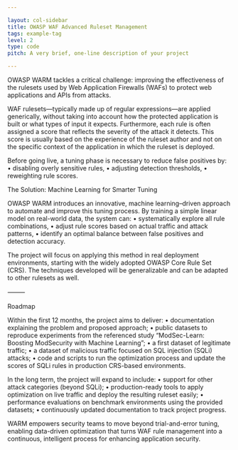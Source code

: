 ```yaml
---

layout: col-sidebar
title: OWASP WAF Advanced Ruleset Management
tags: example-tag
level: 2
type: code
pitch: A very brief, one-line description of your project

---
```


OWASP WARM tackles a critical challenge: improving the effectiveness of the rulesets used by Web Application Firewalls (WAFs) to protect web applications and APIs from attacks.

WAF rulesets—typically made up of regular expressions—are applied generically, without taking into account how the protected application is built or what types of input it expects. Furthermore, each rule is often assigned a score that reflects the severity of the attack it detects. This score is usually based on the experience of the ruleset author and not on the specific context of the application in which the ruleset is deployed.

Before going live, a tuning phase is necessary to reduce false positives by:
	•	disabling overly sensitive rules,
	•	adjusting detection thresholds,
	•	reweighting rule scores.

The Solution: Machine Learning for Smarter Tuning

OWASP WARM introduces an innovative, machine learning–driven approach to automate and improve this tuning process. By training a simple linear model on real-world data, the system can:
	•	systematically explore all rule combinations,
	•	adjust rule scores based on actual traffic and attack patterns,
	•	identify an optimal balance between false positives and detection accuracy.

The project will focus on applying this method in real deployment environments, starting with the widely adopted OWASP Core Rule Set (CRS). The techniques developed will be generalizable and can be adapted to other rulesets as well.

⸻

Roadmap

Within the first 12 months, the project aims to deliver:
	•	documentation explaining the problem and proposed approach;
	•	public datasets to reproduce experiments from the referenced study “ModSec-Learn: Boosting ModSecurity with Machine Learning”;
	•	a first dataset of legitimate traffic;
	•	a dataset of malicious traffic focused on SQL injection (SQLi) attacks;
	•	code and scripts to run the optimization process and update the scores of SQLi rules in production CRS-based environments.

In the long term, the project will expand to include:
	•	support for other attack categories (beyond SQLi);
	•	production-ready tools to apply optimization on live traffic and deploy the resulting ruleset easily;
	•	performance evaluations on benchmark environments using the provided datasets;
	•	continuously updated documentation to track project progress.

WARM empowers security teams to move beyond trial-and-error tuning, enabling data-driven optimization that turns WAF rule management into a continuous, intelligent process for enhancing application security.
